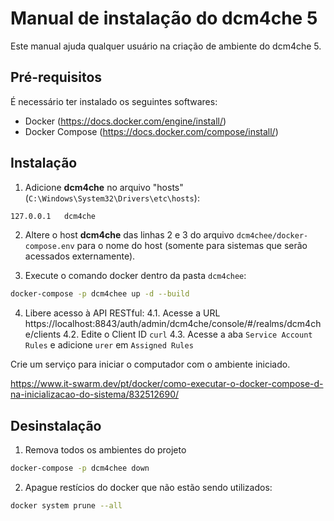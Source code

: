 # Manual de instalação do dcm4che 5

Este manual ajuda qualquer usuário na criação de ambiente do dcm4che 5.

## Pré-requisitos

É necessário ter instalado os seguintes softwares:

- Docker (https://docs.docker.com/engine/install/)
- Docker Compose (https://docs.docker.com/compose/install/)

## Instalação

1. Adicione __dcm4che__ no arquivo "hosts"(`C:\Windows\System32\Drivers\etc\hosts`):

```bash
127.0.0.1	dcm4che
```

2. Altere o host __dcm4che__ das linhas 2 e 3 do arquivo `dcm4chee/docker-compose.env` para o nome do host (somente para sistemas que serão acessados externamente).

3. Execute o comando docker dentro da pasta `dcm4chee`:

```bash
docker-compose -p dcm4chee up -d --build
```

4. Libere acesso à API RESTful:
    4.1. Acesse a URL https://localhost:8843/auth/admin/dcm4che/console/#/realms/dcm4che/clients
    4.2. Edite o Client ID `curl`
    4.3. Acesse a aba `Service Account Rules` e adicione `urer` em `Assigned Rules`

Crie um serviço para iniciar o computador com o ambiente iniciado.

https://www.it-swarm.dev/pt/docker/como-executar-o-docker-compose-d-na-inicializacao-do-sistema/832512690/


## Desinstalação

1. Remova todos os ambientes do projeto

```bash
docker-compose -p dcm4chee down
```

2. Apague restícios do docker que não estão sendo utilizados:

```bash
docker system prune --all
```
